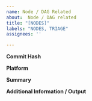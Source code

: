 ```yaml
---
name: Node / DAG Related
about:  Node / DAG related
title: "[NODES]"
labels: "NODES, TRIAGE"
assignees: ''

---
```

**Commit Hash**

**Platform**

**Summary**

**Additional Information / Output**